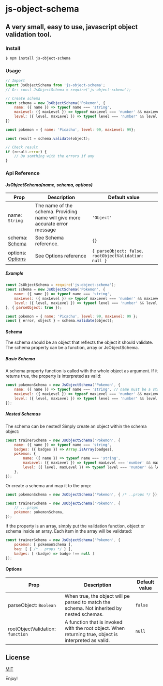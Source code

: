 # js-object-schema
## A very small, easy to use, javascript object validation tool.

### Install
```bash
$ npm install js-object-schema
```

### Usage
```javascript
// Import  
import JsObjectSchema from 'js-object-schema';
// Or: const JsObjectSchema = require('js-object-schema');

// Create schema
const schema = new JsObjectSchema('Pokemon', {
    name: ({ name }) => typeof name === 'string', 
    maxLevel: ({ maxLevel }) => typeof maxLevel === 'number' && maxLevel > 0,
    level: ({ level, maxLevel }) => typeof level === 'number' && level <= maxLevel
})

const pokemon = { name: 'Picachu', level: 99, maxLevel: 99};

const result = schema.validate(object);

// Check result
if (result.error) {
    // Do somthing with the errors if any
}
```
### Api Reference
#### _JsObjectSchema(name, schema, options)_
| Prop                            | Description                                                                  | Default value                                        |
|---------------------------------|------------------------------------------------------------------------------|------------------------------------------------------|
| name: `String`                  | The name of the schema. Providing name will give more accurate error message | `'Object'`                                           |
| schema: [Schema](####Schema)    | See Schema reference.                                                        | `{}`                                                 |
| options: [Options](####Options) | See Options reference                                                        | `{ parseObject: false, rootObjectValidation: null }` |

##### Example
```javascript
const JsObjectSchema = require('js-object-schema');
const schema = new JsObjectSchema('Pokemon', {
    name: ({ name }) => typeof name === 'string', 
    maxLevel: ({ maxLevel }) => typeof maxLevel === 'number' && maxLevel > 0,
    level: ({ level, maxLevel }) => typeof level === 'number' && level <= maxLevel
}, { parseObject: true });

const pokemon = { name: 'Picachu', level: 99, maxLevel: 99 };
const { error, object } = schema.validate(object);
```

#### Schema
The schema should be an object that reflects the object it should validate. The schema property can be a function, array or JsObjectSchema.

##### Basic Schema
A schema property function is called with the whole object as argument. If it returns true, the property is interpreted as valid:
```javascript
const pokemonSchema = new JsObjectSchema('Pokemon', {
    name: ({ name }) => typeof name === 'string', // name must be a string 
    maxLevel: ({ maxLevel }) => typeof maxLevel === 'number' && maxLevel > 0, // maxLevel must be a number grater than 0
    level: ({ level, maxLevel }) => typeof level === 'number' && level <= maxLevel // level must be a number lesser than or equal to maxLevel
});
```

##### Nested Schemas
The schema can be nested! Simply create an object within the schema object:
```javascript
const trainerSchema = new JsObjectSchema('Pokemon', {
    name: ({ name }) => typeof name === 'string',
    badges: ({ badges }) => Array.isArray(badges),
    pokemon: {
        name: ({ name }) => typeof name === 'string',
        maxLevel: ({ maxLevel }) => typeof maxLevel === 'number' && maxLevel > 0,
        level: ({ level, maxLevel }) => typeof level === 'number' && level <= maxLevel
    },
});
```
Or create a schema and map it to the prop:
```javascript
const pokemonSchema = new JsObjectSchema('Pokemon', { /* ..props */ });

const trainerSchema = new JsObjectSchema('Pokemon', {
    // ...props
    pokemon: pokemonSchema,
});
```
If the property is an array, simply put the validation function, object or schema inside an array. Each item in the array will be validated:
```javascript
const trainerSchema = new JsObjectSchema('Pokemon', {
    pokemon: [ pokemonSchema ],
    bag: [ { /*.. props */ } ],
    badges: [ (badge) => badge !== null ]
});
```
#### Options
| Prop                             | Description                                                                                           | Default value |
|----------------------------------|-------------------------------------------------------------------------------------------------------|---------------|
| parseObject: `Boolean`           | When true, the object will pe parsed to match the schema. Not inherited by nested schemas.            | `false`       |
| rootObjectValidation: `function` | A function that is invoked with the root object. When returning true, object is interpreted as valid. | `null`        |

## License
[MIT](./LICENSE)

Enjoy!
